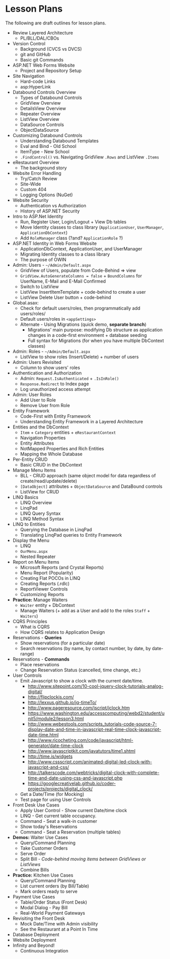 # Lesson Plans

The following are draft outlines for lesson plans.

* Review Layered Architecture
   * PL/BLL/DAL/CBOs
* Version Control
   * Background (CVCS vs DVCS)
   * git and GitHub
   * Basic git Commands
* ASP.NET Web Forms Website
   * Project and Repository Setup
* Site Navigation
   * Hard-code Links
   * asp:HyperLink
* Databound Controls Overview
   * Types of Databound Controls
   * GridView Overview
   * DetailsView Overview
   * Repeater Overview
   * ListView Overview
   * DataSource Controls
   * ObjectDataSource
* Customizing Databound Controls
   * Understanding Databound Templates
   * Eval and Bind - Old School
   * ItemType - New School
   * `.FindControl()` vs. Navigating GridView `.Rows` and ListView `.Items`
* eRestaurant Overview
   * The background story
* Website Error Handling
   * Try/Catch Review
   * Site-Wide
   * Custom 404
   * Logging Options (NuGet)
* Website Security
   * Authentication vs Authorization
   * History of ASP.NET Security
* Intro to ASP.Net Identity
    * Run, Register User, Login/Logout + View Db tables
    * Move Identity classes to class library (`ApplicationUser`, `UserManager`, `ApplicationDbContext`)
    * Add `RoleManager` class (?and? `ApplicationRole` ?)
* ASP.NET Identity in Web Forms Website
   * ApplicationDbContext, ApplicationUser, and UserManager
   * Migrating Identity classes to a class library
   * The purpose of OWIN
* Admin: Users - `~/Admin/Default.aspx`
    * GridView of Users, populate from Code-Behind => view
    * `GridView.AutoGenerateColumns = false` + `BoundColumns` for UserName, E-Mail and E-Mail Confirmed
    * Switch to ListView
    * ListView InsertItemTemplate + code-behind to create a user
    * ListView Delete User button + code-behind
* Global.asax:
    * Check for default users/roles, then programmatically add users/roles/
    * Default users/roles in `<appSettings>`
    * Alternate - Using Migrations (quick demo, **separate branch**)
        * Migrations' main purpose: modifying Db structure as application changes in a code-first environment + database seeding
        * Full syntax for Migrations (for when you have multiple DbContext classes)
* Admin: Roles - `~/Admin/Default.aspx`
    * ListView to show roles (Insert/Delete) + number of users
* Admin: Users Revisited
    * Column to show users' roles
* Authentication and Authorization
   * Admin: `Request.IsAuthenticated` + `.IsInRole()`
   * `Response.Redirect` to Index page
   * Log unauthorized access attempt
* Admin: User Roles
    * Add User to Role
    * Remove User from Role
* Entity Framework
   * Code-First with Entity Framework
   * Understanding Entity Framework in a Layered Architecture
* Entities and the DbContext
    * `Item` + `Category` entities + `eRestaurantContext`
    * Navigation Properties
    * Entity Attributes
    * NotMapped Properties and Rich Entities
    * Mapping the Whole Database
* Per-Entity CRUD
   * Basic CRUD in the DbContext
* Manage Menu Items
    * BLL - CRUD approach (same object model for data regardless of create/read/update/delete)
    * `[DataObject]` attributes + `ObjectDataSource` and DataBound controls
    * ListView for CRUD
* LINQ Basics
   * LINQ Overview
   * LinqPad
   * LINQ Query Syntax
   * LINQ Method Syntax
* LINQ to Entities
   * Querying the Database in LinqPad
   * Translating LinqPad queries to Entity Framework
* Display the Menu
    * LINQ
    * `OurMenu.aspx`
    * Nested Repeater
* Report on Menu Items
   * Microsoft Reports (and Crystal Reports)
   * Menu Report (Popularity)
   * Creating Flat POCOs in LINQ
   * Creating Reports (.rdlc)
   * ReportViewer Controls
   * Customizing Reports
* **Practice:** Manage Waiters
    * `Waiter` entity + DbContext
    * Manage Waiters (+ add as a User and add to the roles `Staff` + `Waiters`)
* CQRS Principles
   * What is CQRS
   * How CQRS relates to Application Design
* Reservations - **Queries**
    * Show reservations (for a particular date)
    * Search reservations (by name, by contact number, by date, by date-range)
* Reservations - **Commands**
    * Place reservations
    * Change Reservation Status (cancelled, time change, etc.)
* User Controls
    * Emit Javascript to show a clock with the current date/time.
        * http://www.sitepoint.com/10-cool-jquery-clock-tutorials-analog-digital/
        * http://flipclockjs.com/
        * http://lexxus.github.io/jq-timeTo/
        * http://www.pageresource.com/jscript/jclock.htm
        * https://www.washington.edu/accesscomputing/webd2/student/unit5/module2/lesson3.html
        * http://www.webestools.com/scripts_tutorials-code-source-7-display-date-and-time-in-javascript-real-time-clock-javascript-date-time.html
        * http://www.ricocheting.com/code/javascript/html-generator/date-time-clock
        * http://www.javascriptkit.com/javatutors/time1.shtml
        * http://time.is/widgets
        * http://www.cssscript.com/animated-digital-led-clock-with-javascript-and-css/
        * http://talkerscode.com/webtricks/digital-clock-with-complete-time-and-date-using-css-and-javascript.php
        * https://googlecreativelab.github.io/coder-projects/projects/digital_clock/
    * Get a Date/Time (for Mocking)
    * Test page for using User Controls
* Front Desk Use Cases
    * Apply User Control - Show current Date/time clock
    * LINQ - Get current table occupancy.
    * Command - Seat a walk-in customer
    * Show today's Reservations
    * Command - Seat a Reservation (multiple tables)
* **Demos:** Waiter Use Cases
    * Query/Command Planning
    * Take Customer Orders
    * Serve Order
    * Split Bill - *Code-behind moving items between GridViews or ListViews*
    * Combine Bills
* **Practice:** Kitchen Use Cases
    * Query/Command Planning
    * List current orders (by Bill/Table)
    * Mark orders ready to serve
* Payment Use Cases
    * Table/Order Status (Front Desk)
    * Modal Dialog - Pay Bill
    * Real-World Payment Gateways
* Revisiting the Front Desk
    * Mock Date/Time with Admin visibility
    * See the Restaurant at a Point In Time
* Database Deployment
* Website Deployment
* Infinity and Beyond!
   * Continuous Integration
